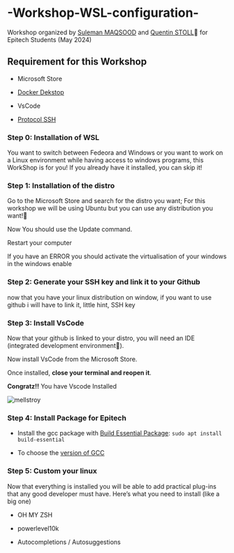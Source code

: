 # -Workshop-WSL-configuration-

Workshop organized by [Suleman MAQSOOD](https://github.com/Man0fCulture) and [Quentin STOLL](https://github.com/QuentinStoll)🗿 for Epitech Students (May 2024)

## Requirement for this Workshop

- Microsoft Store

- [Docker Dekstop](https://www.docker.com/products/docker-desktop/)

- VsCode

- [Protocol SSH](https://docs.github.com/en/authentication/connecting-to-github-with-ssh/using-ssh-agent-forwarding)

### Step 0: Installation of WSL

You want to switch between Fedeora and Windows or you want to work on a Linux environment while having access to windows programs, this WorkShop is for you!
If you already have it installed, you can skip it!

### Step 1: Installation of the distro

Go to the Microsoft Store and search for the distro you want; For this workshop we will be using Ubuntu but you can use any distribution you want!🗿

Now You should use the Update command.

Restart your computer

If you have an ERROR you should activate the virtualisation of your windows in the windows enable

### Step 2: Generate your SSH key and link it to your Github

now that you have your linux distribution on window, if you want to use github i will have to link it, little hint, SSH key

### Step 3: Install VsCode

Now that your github is linked to your distro, you will need an IDE (integrated development environment🗿).

Now install VsCode from the Microsoft Store.

Once installed, **close your terminal and reopen it**.

**Congratz!!** You have Vscode Installed

![mellstroy](https://github.com/Man0fCulture/-Workshop-WSL-configuration-/assets/114578137/f04eb17b-790b-476d-a0a0-5414b80993a2)

### Step 4: Install Package for Epitech

- Install the gcc package with [Build Essential Package](https://itsfoss.com/build-essential-ubuntu/): `sudo apt install build-essential`

- To choose the [version of GCC](https://phoenixnap.com/kb/install-gcc-ubuntu) 

### Step 5: Custom your linux
Now that everything is installed you will be able to add practical plug-ins that any good developer must have. Here’s what you need to install (like a big one)

- OH MY ZSH

- powerlevel10k

- Autocompletions / Autosuggestions
